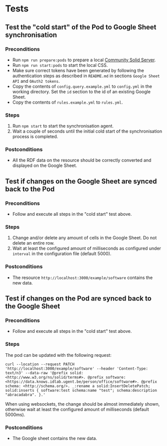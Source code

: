 # Tests

## Test the "cold start" of the Pod to Google Sheet synchronisation

### Preconditions

- Run `npm run prepare:pods` to prepare a local
[Community Solid Server](https://github.com/CommunitySolidServer/CommunitySolidServer).
- Run `npm run start:pods` to start the local CSS.
- Make sure correct tokens have been generated by following the authentication steps as described in `README.md`
in sections `Google Sheet API` and `OAuth2 tokens`.
- Copy the contents of `config.query.example.yml` to `config.yml` in the working directory.
Set the `id` section to the id of an existing Google Sheet.
- Copy the contents of `rules.example.yml` to `rules.yml`.

### Steps

1. Run `npm start` to start the synchronisation agent.
2. Wait a couple of seconds until the initial cold start of the synchronisation process is completed.

### Postconditions

- All the RDF data on the resource should be correctly converted and displayed on the Google Sheet.

## Test if changes on the Google Sheet are synced back to the Pod

### Preconditions

- Follow and execute all steps in the "cold start" test above.

### Steps

1. Change and/or delete any amount of cells in the Google Sheet. Do not delete an entire row.
2. Wait at least the configured amount of milliseconds as configured under `interval`
in the configuration file (default 5000).

### Postconditions

- The resource `http://localhost:3000/example/software` contains the new data.

## Test if changes on the Pod are synced back to the Google Sheet

### Preconditions

- Follow and execute all steps in the "cold start" test above.

### Steps

The pod can be updated with the following request:

```shell
curl --location --request PATCH 'http://localhost:3000/example/software' --header 'Content-Type: text/n3' --data-raw '@prefix solid: <http://www.w3.org/ns/solid/terms#>. @prefix software: <https://data.knows.idlab.ugent.be/person/office/software#>. @prefix schema: <http://schema.org/>. _:rename a solid:InsertDeletePatch; solid:inserts { software:test schema:name "test"; schema:description "abracadabra". }.'
```

When using websockets, the change should be almost immediately shown,
otherwise wait at least the configured amount of milliseconds (default 5000ms).

### Postconditions

- The Google sheet contains the new data.
